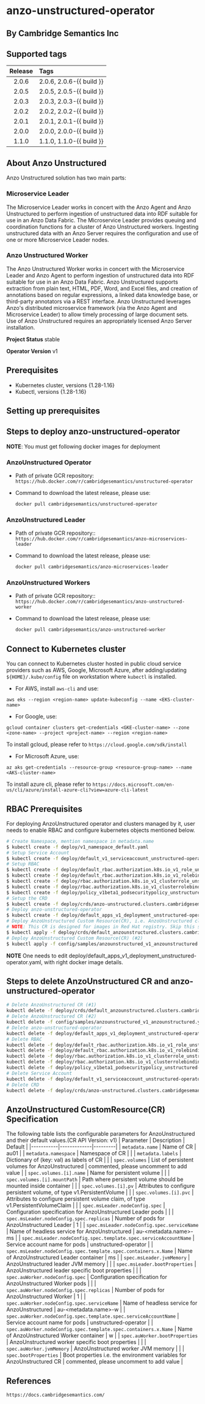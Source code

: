 # anzo-unstructured-operator
## By Cambridge Semantics Inc
## Supported tags

| Release | Tags                                       |
| :---:   | :---                                       |
|  2.0.6   |  2.0.6, 2.0.6-{{ build }}  |
|  2.0.5   |  2.0.5, 2.0.5-{{ build }}  |
|  2.0.3   |  2.0.3, 2.0.3-{{ build }}  |
|  2.0.2   |  2.0.2, 2.0.2-{{ build }}  |
|  2.0.1   |  2.0.1, 2.0.1-{{ build }}  |
|  2.0.0   |  2.0.0, 2.0.0-{{ build }}  |
|  1.1.0   |  1.1.0, 1.1.0-{{ build }}  |
## About Anzo Unstructured
Anzo Unstructured solution has two main parts:
### Microservice Leader
The Microservice Leader works in concert with the Anzo Agent and Anzo Unstructured to perform ingestion of unstructured data into RDF suitable for use in an Anzo Data Fabric. The Microservice Leader provides queuing and coordination functions for a cluster of Anzo Unstructured workers. Ingesting unstructured data with an Anzo Server requires the configuration and use of one or more Microservice Leader nodes.
### Anzo Unstructured Worker
The Anzo Unstructured Worker works in concert with the Microservice Leader and Anzo Agent to perform ingestion of unstructured data into RDF suitable for use in an Anzo Data Fabric. Anzo Unstructured supports extraction from plain text, HTML, PDF, Word, and Excel files, and creation of annotations based on regular expressions, a linked data knowledge base, or third-party annotators via a REST interface. Anzo Unstructured leverages Anzo's distributed microservice framework (via the Anzo Agent and Microservice Leader) to allow timely processing of large document sets. Use of Anzo Unstructured requires an appropriately licensed Anzo Server installation.

**Project Status** stable

**Operator Version** v1
## Prerequisites
* Kubernetes cluster, versions {1.28-1.16}
* Kubectl, versions {1.28-1.16}

## Setting up prerequisites

## Steps to deploy anzo-unstructured-operator

**NOTE**: You must get following docker images for deployment

### AnzoUnstructured Operator

* Path of private GCR repository: ```https://hub.docker.com/r/cambridgesemantics/unstructured-operator```

* Command to download the latest release, please use:

    ```sh
   docker pull cambridgesemantics/unstructured-operator
   ```

### AnzoUnstructured Leader

* Path of private GCR repository:: ```https://hub.docker.com/r/cambridgesemantics/anzo-microservices-leader```

* Command to download the latest release, please use:

    ```sh
   docker pull cambridgesemantics/anzo-microservices-leader
   ```
### AnzoUnstructured Workers

* Path of private GCR repository:: ```https://hub.docker.com/r/cambridgesemantics/anzo-unstructured-worker```

* Command to download the latest release, please use:

   ```sh
   docker pull cambridgesemantics/anzo-unstructured-worker
   ```

## Connect to Kubernetes cluster

You can connect to Kubernetes cluster hosted in public cloud service providers such as AWS, Google, Microsoft Azure, after adding/updating ```${HOME}/.kube/config``` file on workstation where ```kubectl``` is installed.

* For AWS, install ```aws-cli``` and use:

 ```aws eks --region <region-name> update-kubeconfig --name <EKS-cluster-name>```

* For Google, use:

 ```gcloud container clusters get-credentials <GKE-cluster-name> --zone <zone-name> --project <project-name> --region <region-name>```

   To install gcloud, please refer to ```https://cloud.google.com/sdk/install```

* For Microsoft Azure, use:

 ```az aks get-credentials --resource-group <resource-group-name> --name <AKS-cluster-name>```

   To install azure cli, please refer to ```https://docs.microsoft.com/en-us/cli/azure/install-azure-cli?view=azure-cli-latest```

## RBAC Prerequisites

For deploying AnzoUnstructured operator and clusters managed by it, user needs to enable RBAC and configure kubernetes objects mentioned below.

```sh
# Create Namespace, mention namespace in metadata.name
$ kubectl create -f deploy/v1_namespace_default.yaml
# Setup Service Account
$ kubectl create -f deploy/default_v1_serviceaccount_unstructured-operator.yaml --namespace <namespace>
# Setup RBAC
$ kubectl create -f deploy/default_rbac.authorization.k8s.io_v1_role_unstructured-operator.yaml --namespace <namespace>
$ kubectl create -f deploy/default_rbac.authorization.k8s.io_v1_rolebinding_unstructured-operator.yaml --namespace <namespace>
$ kubectl create -f deploy/rbac.authorization.k8s.io_v1_clusterrole_unstructured-operator.yaml
$ kubectl create -f deploy/rbac.authorization.k8s.io_v1_clusterrolebinding_unstructured-operator.yaml
$ kubectl create -f deploy/policy_v1beta1_podsecuritypolicy_unstructured-privileged.yaml
# Setup the CRD
$ kubectl create -f deploy/crds/anzo-unstructured.clusters.cambridgesemantics.com_anzo-unstructureds_crd.yaml
# Deploy anzo-unstructured-operator
$ kubectl create -f deploy/default_apps_v1_deployment_unstructured-operator.yaml --namespace <namespace>
# Deploy AnzoUnstructured Custom Resource(CR), i.e. AnzoUnstructured cluster deployment (#1)
# NOTE: This CR is designed for images in Red Hat registry. Skip this step to deploy CR for different environment.
$ kubectl apply -f deploy/crds/default_anzounstructured.clusters.cambridgesemantics.com_v1_anzounstructured_au01.yaml --namespace <namespace>
# Deploy AnzoUnstructured Custom Resource(CR) (#2)
$ kubectl apply -f config/samples/anzounstructured_v1_anzounstructured.yaml --namespace <namespace>
```
**NOTE** One needs to edit deploy/default_apps_v1_deployment_unstructured-operator.yaml, with right docker image details.

## Steps to delete AnzoUnstructured CR and anzo-unstructured-operator
```sh
# Delete AnzoUnstructured CR (#1)
kubectl delete -f deploy/crds/default_anzounstructured.clusters.cambridgesemantics.com_v1_anzounstructured_au01.yaml --namespace <namespace>
# Delete AnzoUnstructured CR (#2)
kubectl delete -f config/samples/anzounstructured_v1_anzounstructured.yaml --namespace <namespace>
# Delete anzo-unstructured-operator
kubectl delete -f deploy/default_apps_v1_deployment_unstructured-operator.yaml --namespace <namespace>
# Delete RBAC
kubectl delete -f deploy/default_rbac.authorization.k8s.io_v1_role_unstructured-operator.yaml --namespace <namespace>
kubectl delete -f deploy/default_rbac.authorization.k8s.io_v1_rolebinding_unstructured-operator.yaml --namespace <namespace>
kubectl delete -f deploy/rbac.authorization.k8s.io_v1_clusterrole_unstructured-operator.yaml
kubectl delete -f deploy/rbac.authorization.k8s.io_v1_clusterrolebinding_unstructured-operator.yaml
kubectl delete -f deploy/policy_v1beta1_podsecuritypolicy_unstructured-privileged.yaml
# Delete Service Account
kubectl delete -f deploy/default_v1_serviceaccount_unstructured-operator.yaml --namespace <namespace>
# Delete CRD
kubectl delete -f deploy/crds/anzo-unstructured.clusters.cambridgesemantics.com_anzo-unstructureds_crd.yaml
```
## AnzoUnstructured CustomResource(CR) Specification
The following table lists the configurable parameters for AnzoUnstructured and their default values.(CR API Version: v1)
| Parameter | Description | Default |
|-----------|-------------|---------|
| `metadata.name` | Name of CR | au01 |
| `metadata.namespace` | Namespace of CR | |
| `metadata.labels` | Dictionary of (key: val) as labels of CR | |
| `spec.volumes` | List of persistent volumes for AnzoUnstructured | commented, please uncomment to add value |
| `spec.volumes.[i].name` | Name for persistent volume | |
| `spec.volumes.[i].mountPath` | Path where persistent volume should be mounted inside container | |
| `spec.volumes.[i].pv` | Attributes to configure persistent volume, of type v1.PersistentVolume | |
| `spec.volumes.[i].pvc` | Attributes to configure persistent volume claim, of type v1.PersistentVolumeClaim | |
| `spec.msLeader.nodeConfig.spec` | Configuration specification for AnzoUnstructured Leader pods | |
| `spec.msLeader.nodeConfig.spec.replicas` | Number of pods for AnzoUnstructured Leader | 1 |
| `spec.msLeader.nodeConfig.spec.serviceName` | Name of headless service for AnzoUnstructured | au-<metadata.name>-ms |
| `spec.msLeader.nodeConfig.spec.template.spec.serviceAccountName` | Service account name for pods | unstructured-operator |
| `spec.msLeader.nodeConfig.spec.template.spec.containers.x.Name` | Name of AnzoUnstructured Leader container | ms |
| `spec.msLeader.jvmMemory` | AnzoUnstructured leader JVM memory | |
| `spec.msLeader.bootProperties` | AnzoUnstructured leader specific boot properties | |
| `spec.auWorker.nodeConfig.spec` | Configuration specification for AnzoUnstructured Worker pods | |
| `spec.auWorker.nodeConfig.spec.replicas` | Number of pods for AnzoUnstructured Worker | 1 |
| `spec.auWorker.nodeConfig.spec.serviceName` | Name of headless service for AnzoUnstructured | au-<metadata.name>-w |
| `spec.auWorker.nodeConfig.spec.template.spec.serviceAccountName` | Service account name for pods | unstructured-operator |
| `spec.auWorker.nodeConfig.spec.template.spec.containers.x.Name` | Name of AnzoUnstructured Worker container | w |
| `spec.auWorker.bootProperties` | AnzoUnstructured worker specific boot properties | |
| `spec.auWorker.jvmMemory` | AnzoUnstructured worker JVM memory | |
| `spec.bootProperties` | Boot properties i.e. the environment variables for AnzoUnstructured CR | commented, please uncomment to add value |


## References
```https://docs.cambridgesemantics.com/```

